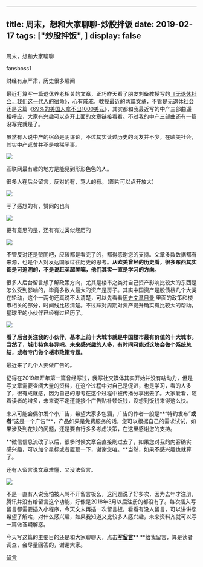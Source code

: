 
---
title:   周末，想和大家聊聊-炒股拌饭
date: 2019-02-17
tags: ["炒股拌饭", ]
display: false
---


## 



周末，想和大家聊聊




fansboss1




财经有点严肃，历史很多趣闻


最近打算写一篇退休养老相关的文章，正巧昨天看了朋友刘备教授写的[《无退休社会，我们这一代人的宿命》](http://mp.weixin.qq.com/s?__biz=MzIxNzYxMTU0OQ==&amp;mid=2247486971&amp;idx=1&amp;sn=cbc0e49bbb9ca88c697e03439d051171&amp;chksm=97f66189a081e89ff4944dbec875f962c509dbd06ea773100cfe88486640fe09fce0d00ce2c6&amp;scene=21#wechat_redirect)，心有戚戚，教授最近的两篇文章，不管是无退休社会还是这篇《[69%的美国人拿不出1000美元](http://mp.weixin.qq.com/s?__biz=MzIxNzYxMTU0OQ==&amp;mid=2247486979&amp;idx=1&amp;sn=776a4a8eed1c5a0f1ab58d674137f4a4&amp;chksm=97f66271a081eb67091783372225089bce8376653358dfc8fa37a5ef5f50daba95e31ad00633&amp;scene=21#wechat_redirect)》，其实都和我最近写的中产三部曲遥相呼应，大家有兴趣可以点开上面的文章链接看看。不过我的中产三部曲还有一篇没写完就是了。

虽然有人说中产的宿命是阴谋论，不过其实读过历史的网友并不少，在欧美社会，其实中产返贫并不是啥稀罕事。

<img class="" data-copyright="0" data-ratio="1.0066555740432612" data-s="300,640" src="https://mmbiz.qpic.cn/mmbiz_jpg/BSbL23YpK40WqYZ211ADiat0RnJKKia26RLdt3n8l8O7L4752NI7SibAicNMiaiaPkVwHq6DpicTEDoYyiabWAb0ZlEWSQ/640?wx_fmt=jpeg" data-type="jpeg" data-w="601" style=""/>



互联网最有趣的地方是能见到形形色色的人。

很多人在后台留言，反对的有，骂人的有。（图片可以点开放大）



<img class="" data-copyright="0" data-ratio="0.1359026369168357" data-s="300,640" src="https://mmbiz.qpic.cn/mmbiz_jpg/BSbL23YpK42sh2Hic9IrmGRJE6CBCH7S36XpgX4Iqd0RWJ9Ku0hib6UshMDjicL6LjU2ia66UYQW5hicmlictYYaau8g/640?wx_fmt=jpeg" data-type="jpeg" data-w="986" style=""/>

写了感想的有，赞同的也有

<img class="" data-copyright="0" data-ratio="0.21978021978021978" data-s="300,640" src="https://mmbiz.qpic.cn/mmbiz_jpg/BSbL23YpK42sh2Hic9IrmGRJE6CBCH7S3nFwjNZnc3NiaFR2u25SAOPns3sD3gToXGiaDjqFh46DADibYphfKia8paw/640?wx_fmt=jpeg" data-type="jpeg" data-w="1092" style=""/>

更有意思的是，还有有过类似经历的

<img class="" data-copyright="0" data-ratio="0.1165644171779141" data-s="300,640" src="https://mmbiz.qpic.cn/mmbiz_jpg/BSbL23YpK42sh2Hic9IrmGRJE6CBCH7S3QxaQTMY0ymdiaPoB4elgapaRPW5ew9bVeU6CssWqOrX7XX1hnjYQAsA/640?wx_fmt=jpeg" data-type="jpeg" data-w="978" style=""/>

不管反对还是赞同吧，应该都是看完了的，都得感谢您的支持。文章多数数据都有来源，也是个人对发达国家过往历史的思考。**从欧美曾经的历史看，很多东西其实都是可追溯的，不是说赶英超美嘛，他们其实一直是学习的方向。**

很多人后台留言想了解政策方向，尤其是楼市之类对自己资产影响比较大的东西是怎么受到影响的，毕竟多数人最大的资产是房子。其实中国资产是股债楼几个大类在轮动，这个一两句还真说不太清楚，可以先看看[历史文章目录](http://mp.weixin.qq.com/s?__biz=MzU4Mzc4MzIyOA==&amp;mid=2247484202&amp;idx=2&amp;sn=e277d96c3976b95e9afb192e24c0e2f5&amp;chksm=fda28579cad50c6f691974ba161b250aff21bc886d42565ed6b5c1aeb9b77aed66a9e94a3fff&amp;scene=21#wechat_redirect)&nbsp;里面的政策和楼市相关的部分，时间线比较清楚。不过踩对周期对资产提升确实有比较大的帮助，星球里的小伙伴已经有过经历了。

<img class="" data-copyright="0" data-ratio="0.152317880794702" data-s="300,640" src="https://mmbiz.qpic.cn/mmbiz_jpg/BSbL23YpK42sh2Hic9IrmGRJE6CBCH7S3ltmSYseqB3lPM1NnR68icZAdoJveUDthvt3uIDwicWxhuLtU3kFqAFJA/640?wx_fmt=jpeg" data-type="jpeg" data-w="604" style=""/>

**看了后台关注我的小伙伴，基本上前十大城市就是中国楼市最有价值的十大城市。当然了，城市特色各异吧。未来感兴趣的人多，有时间可能对这块会做个系统总结，或者专门做个楼市政策专题。**

最近来了几个人要做广告的。

记得在2019年开年第一篇曾经写过，我写社交媒体其实开始并没有啥动力，但是写文章需要查阅大量的资料，在这个过程中对自己是促进，也是学习，看的人多了，很有成就感，因为自己的思考在这个过程中被传播分享出去了。大家爱看，随着读者的增多，未来说不定还能接个广告贴补顿饭钱，没想到饭钱来得这么快。

未来可能会偶尔发个小广告，希望大家多包涵，广告的作者一般是**“特约发布”**或者**“这是一个广告”**，产品如果是免费服务的话，您可以根据自己的需求试试，如果涉及到花钱的问题，还是要自行多多考虑决策，在这里感谢您的支持。

**微信信息流改了以后，很多时候文章会直接刷过去了，如果您对我的内容确实感兴趣，可以加个星标或者置顶一下，谢谢您咯。**当然，如果不感兴趣也就算了。

还有人留言说文章难懂，又没法留言。

<img class="" data-copyright="0" data-ratio="0.13659359190556492" data-s="300,640" src="https://mmbiz.qpic.cn/mmbiz_jpg/BSbL23YpK42sh2Hic9IrmGRJE6CBCH7S3UbrmYjHxP00waaOMNnqKAaZ5UfAWpo4M24O3Nba2ibk3MEWRqa9KbQA/640?wx_fmt=jpeg" data-type="jpeg" data-w="593" style=""/>

不是一直有人说我怕被人骂不开留言板么，这问题说了好多次，因为去年才注册，腾讯并没有给留言这个功能，好像是2018年3月以后注册的都没有了。每次插入写留言都需要插入小程序，今天文末再插一次留言板，看看有没人留言，可以讲讲您希望了解啥，对什么感兴趣，如果我知道又比较多人感兴趣，未来资料齐就可以写一篇做答疑解惑。

今天写这篇的主要目的还是和大家聊聊天，点击[**写留言**]()**&nbsp;**给我留言，算是读者调查，会尽量回答的，谢谢大家。









[留言](javascript:;)


